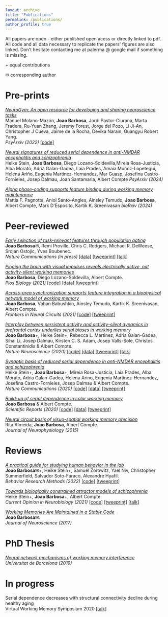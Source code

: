 ```yaml
---
layout: archive
title: "Publications"
permalink: /publications/
author_profile: true
---
```


All papers are open - either published open acess or directly linked to pdf. 
All code and all data necessary to replicate the papers' figures are also linked. 
Don't hesitate contacting me at palerma @ google mail if something is missing. 

\+ equal contributions

✉ corresponding author

Pre-prints
=====
[*NeuroGym: An open resource for developing and sharing neuroscience tasks*](https://psyarxiv.com/aqc9n/)  
Manuel Molano-Mazón, **Joao Barbosa**, Jordi Pastor-Ciurana, Marta Fradera, Ru-Yuan Zhang, Jeremy Forest, Jorge del Pozo, Li Ji-An, Christopher J Cueva, Jaime de la Rocha, Devika Narain, Guangyu Robert Yang.    
*PsyArxiv (2022)*
[[code]](https://github.com/neurogym/neurogym)

[*Neural signatures of reduced serial dependence in anti-NMDAR encephalitis and schizophrenia*](https://osf.io/preprints/psyarxiv/kz73s)  
Heike Stein, **Joao Barbosa**, Diego Lozano-Soldevilla,Mireia Rosa-Justicia, Alba Morató, Adrià Galan-Gadea, Laia Prades, Amaia Muñoz-Lopetegui, Helena Ariño, Eugenia Martinez-Hernandez, Mar Guasp, Josefina Castro-Fornieles, Josep Dalmau, Joan Santamaria, Albert Compte
*PsyArxiv (2024)*

[*Alpha phase-coding supports feature binding during working memory maintenance*](https://www.biorxiv.org/content/10.1101/2024.01.21.576561v1.abstract)  
Mattia F. Pagnotta, Aniol Santo-Angles, Ainsley Temudo, **Joao Barbosa**,  Albert Compte,  Mark D’Esposito, Kartik K. Sreenivasan
*bioRxiv (2024)*

Peer-reviewed
=====

[*Early selection of task-relevant features through population gating*](https://www.biorxiv.org/content/10.1101/2022.07.21.500962v2)  
**Joao Barbosa**✉, Remi Proville, Chris C. Rodgers, Michael R. DeWeese, Srdjan Ostojic, Yves Boubenec.    
*Nature Communications (in press)*
[[data]](https://crcns.org/data-sets/pfc/pfc-1}{crcns.org/data-sets/pfc/pfc-1)
[[tweeprint]](https://twitter.com/jmourabarbosa/status/1550766362280198144)
[[talk]](https://www.crowdcast.io/e/wwneurise/39)

[*Pinging the brain with visual impulses reveals electrically active, not activity-silent working memories*](https://journals.plos.org/plosbiology/article?id=10.1371/journal.pbio.3001436)  
**Joao Barbosa**, Diego Lozano-Soldevilla, Albert Compte.    
*Plos Biology (2021)*
[[code]](https://github.com/comptelab/reactivations)
[[data]](https://github.com/comptelab/reactivations)
[[tweeprint]](https://twitter.com/jmourabarbosa/status/1385623043372900356)

[*Across-area synchronization supports feature integration in a biophysical network model of working memory*](https://www.frontiersin.org/articles/10.3389/fncir.2021.716965/full)  
**Joao Barbosa**, Vahan Babushkin, Ainsley Temudo, Kartik K. Sreenivasan, Albert Compte.  
*Frontiers in Neural Circuits (2021)*
[[code]](https://github.com/comptelab/binding)
[[tweeprint]](https://twitter.com/jmourabarbosa/status/1403339914859757568)


[*Interplay between persistent activity and activity-silent dynamics in prefrontal cortex underlies serial biases in working memory*](../files/barbosa_interplay.pdf)  
**Joao Barbosa**+, Heike Stein+, Rebecca L. Martinez, Adria Galan-Gadea, Sihai Li, Josep Dalmau, Kirsten C. S. Adam, Josep Valls-Sole, Christos Constantinidis & Albert Compte.  
*Nature Neuroscience (2020)*
[[code]](https://github.com/comptelab/interplayPFC)
[[data]](https://github.com/comptelab/interplayPFC)
[[tweeprint]](https://twitter.com/jmourabarbosa/status/1275127297901813762)
[[talk]](https://www.youtube.com/watch?v=oKn2GYgQUCk)


[*Synaptic basis of reduced serial dependence in anti-NMDAR encephalitis and schizophrenia*](https://www.nature.com/articles/s41467-020-18033-3)  
Heike Stein+, **Joao Barbosa**+, Mireia Rosa-Justicia, Laia Prades, Alba Morato, Adria Galan-Gadea, Helena Arino, Eugenia Martinez-Hernandez, Josefina Castro-Fornieles, Josep Dalmau & Albert Compte.  
*Nature Communications (2020)*
[[code]](https://github.com/comptelab/serialNMDA)
[[data]](https://github.com/comptelab/serialNMDA)
[[tweeprint]](https://twitter.com/heikecstein/status/1298238425288642561?lang=en)


[*Build-up of serial dependence in color working memory*](https://www.nature.com/articles/s41598-020-67861-2)  
**Joao Barbosa** & Albert Compte.   
*Scientific Reports (2020)*
[[code]](https://github.com/comptelab/serial_color)
[[data]](https://github.com/comptelab/serial_color/)
[[tweeprint]](https://twitter.com/jmourabarbosa/status/1278703572029452289)


[*Neural circuit basis of visuo-spatial working memory precision*](../files/almeida.pdf)  
Rita Almeida, **Joao Barbosa**, Albert Compte.  
*Journal of Neurophysiology (2015)*  

Reviews
=====
[*A practical guide for studying human behavior in the lab*](../files/Barbosa_2022_BRM.pdf)  
**Joao Barbosa**✉+, Heike Stein+, Samuel Zorowitz, Yael Niv, Christopher Summerfield, Salvador Soto-Faraco, Alexandre Hyafil.    
*Behavior Research Methods (2022)*
[[code]](https://github.com/ahyafil/SampleSize)
[[tweeprint]](https://twitter.com/jmourabarbosa/status/1359100591541280768)


[*Towards biologically constrained attractor models of schizophrenia*](../files/Stein_CONEURO.pdf)  
 Heike Stein+, **Joao Barbosa**+, Albert Compte.    
*Current Opinion in Neurobiology (2021)*
[[code]](https://github.com/comptelab/attractorSZ)
[[tweeprint]](https://twitter.com/heikecstein/status/1377260009390800902)
[[talk]](https://youtu.be/H_ZohMK-Q6M)


[*Working Memories Are Maintained in a Stable Code*](../files/Barbosa2017.pdf)  
**Joao Barbosa**✉.  
*Journal of Neuroscience (2017)*

PhD Thesis
=====
[*Neural network mechanisms of working memory interference*](http://diposit.ub.edu/dspace/handle/2445/166717)   
*Universitat de Barcelona (2019)*

In progress
=====
Serial dependence decreases with structural connectivity decline during healthy aging  
Virtual Working Memory Symposium 2020  [[talk]](https://youtu.be/dkFhOdXSvRo)


